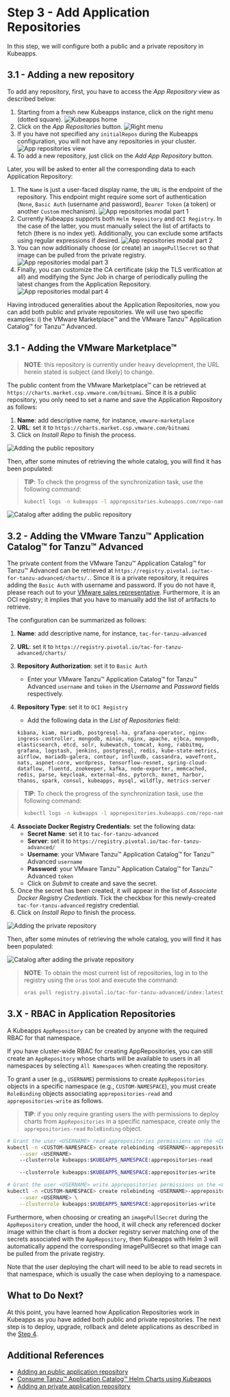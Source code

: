 # Step 3 - Add Application Repositories

In this step, we will configure both a public and a private repository in Kubeapps.

## 3.1 - Adding a new repository

To add any repository, first, you have to access the _App Repository_ view as described below:

1. Starting from a fresh new Kubeapps instance, click on the right menu (dotted square).
   ![Kubeapps home](./img/step-3-1.png)
2. Click on the _App Repositories_ button.
   ![Right menu](./img/step-3-2.png)
3. If you have not specified any `initialRepos` during the Kubeapps configuration, you will not have any repositories in your cluster.
   ![App repositories view](./img/step-3-3.png)
4. To add a new repository, just click on the _Add App Repository_ button.

Later, you will be asked to enter all the corresponding data to each Application Repository:

1. The `Name` is just a user-faced display name, the `URL` is the endpoint of the repository. This endpoint might require some sort of authentication (`None`, `Basic Auth` (username and password), `Bearer Token` (a token) or another `Custom` mechanism).
   ![App repositories modal part 1](./img/step-3-4.png)
2. Currently Kubeapps supports both `Helm Repository` and `OCI Registry`. In the case of the latter, you must manually select the list of artifacts to fetch (there is no index yet).
   Additionally, you can exclude some artifacts using regular expressions if desired.
   ![App repositories modal part 2](./img/step-3-5.png)
3. You can now additionally choose (or create) an `imagePullSecret` so that image can be pulled from the private registry.
   ![App repositories modal part 3](./img/step-3-6.png)
4. Finally, you can customize the CA certificate (skip the TLS verification at all) and modifying the Sync Job in charge of periodically pulling the latest changes from the Application Repository.
   ![App repositories modal part 4](./img/step-3-7.png)

Having introduced generalities about the Application Repositories, now you can add both public and private repositories. We will use two specific examples: i) the VMware Marketplace™ and the VMware Tanzu™ Application Catalog™ for Tanzu™ Advanced.

## 3.1 - Adding the VMware Marketplace™

> **NOTE**: this repository is currently under heavy development, the URL herein stated is subject (and likely) to change.

The public content from the VMware Marketplace™ can be retrieved at `https://charts.market.csp.vmware.com/bitnami`. Since it is a public repository, you only need to set a name and save the Application Repository as follows:

1. **Name**: add descriptive name, for instance, `vmware-marketplace`
2. **URL**: set it to `https://charts.market.csp.vmware.com/bitnami`
3. Click on _Install Repo_ to finish the process.

![Adding the public repository](./img/step-3-8.png)

Then, after some minutes of retrieving the whole catalog, you will find it has been populated:

> **TIP**: To check the progress of the synchronization task, use the following command:
>
> ```bash
> kubectl logs -n kubeapps -l apprepositories.kubeapps.com/repo-name=vmware-marketplace
> ```

![Catalog after adding the public repository](./img/step-3-9.png)

## 3.2 - Adding the VMware Tanzu™ Application Catalog™ for Tanzu™ Advanced

The private content from the VMware Tanzu™ Application Catalog™ for Tanzu™ Advanced can be retrieved at `https://registry.pivotal.io/tac-for-tanzu-advanced/charts/.`.
Since it is a private repository, it requires adding the `Basic Auth` with username and password. If you do not have it, please reach out to your [VMware sales representative](https://www.vmware.com/company/contact_sales.html).
Furthermore, it is an OCI registry; it implies that you have to manually add the list of artifacts to retrieve.

The configuration can be summarized as follows:

1. **Name**: add descriptive name, for instance, `tac-for-tanzu-advanced`
2. **URL**: set it to `https://registry.pivotal.io/tac-for-tanzu-advanced/charts/`
3. **Repository Authorization**: set it to `Basic Auth`
   - Enter your VMware Tanzu™ Application Catalog™ for Tanzu™ Advanced `username` and `token` in the _Username_ and _Password_ fields respectively.
4. **Repository Type**: set it to `OCI Registry`

   - Add the following data in the _List of Repositories_ field:

   ```
   kibana, kiam, mariadb, postgresql-ha, grafana-operator, nginx-ingress-controller, mongodb, minio, nginx, apache, ejbca, mongodb, elasticsearch, etcd, solr, kubewatch, tomcat, kong, rabbitmq, grafana, logstash, jenkins, postgresql, redis, kube-state-metrics, airflow, mariadb-galera, contour, influxdb, cassandra, wavefront, nats, aspnet-core, wordpress, tensorflow-resnet, spring-cloud-dataflow, fluentd, zookeeper, kafka, node-exporter, memcached, redis, parse, keycloak, external-dns, pytorch, mxnet, harbor, thanos, spark, consul, kubeapps, mysql, wildfly, metrics-server
   ```

> **TIP**: To check the progress of the synchronization task, use the following command:
>
> ```bash
> kubectl logs -n kubeapps -l apprepositories.kubeapps.com/repo-name=tac-for-tanzu-advanced
> ```

4. **Associate Docker Registry Credentials**: set the following data:
   - **Secret Name**: set it to `tac-for-tanzu-advanced`
   - **Server**: set it to `https://registry.pivotal.io/tac-for-tanzu-advanced/`
   - **Username**: your VMware Tanzu™ Application Catalog™ for Tanzu™ Advanced `username`
   - **Password**: your VMware Tanzu™ Application Catalog™ for Tanzu™ Advanced `token`
   - Click on _Submit_ to create and save the secret.
5. Once the secret has been created, it will appear in the list of _Associate Docker Registry Credentials_. Tick the checkbox for this newly-created `tac-for-tanzu-advanced` registry credential.
6. Click on _Install Repo_ to finish the process.

![Adding the private repository](./img/step-3-10.png)

Then, after some minutes of retrieving the whole catalog, you will find it has been populated:

![Catalog after adding the private repository](./img/step-3-11.png)

> **NOTE**: To obtain the most current list of repositories, log in to the registry using the `oras` tool and execute the command:
>
> ```bash
> oras pull registry.pivotal.io/tac-for-tanzu-advanced/index:latest -a && cat asset-index.json | jq -r '.charts | map(.name) | join(",")'
> ```

## 3.X - RBAC in Application Repositories

A Kubeapps `AppRepository` can be created by anyone with the required RBAC for that namespace.

If you have cluster-wide RBAC for creating AppRepositories, you can still create an `AppRepository` whose charts will be available to users in all namespaces by selecting `All Namespaces` when creating the repository.

To grant a user (e.g., `USERNAME`) permissions to create `AppRepositories` objects in a specific namespace (e.g., `CUSTOM-NAMESPACE`), you must create `RoleBinding` objects associating `apprepositories-read` and `apprepositories-write` as follows.

> **TIP**: if you only require granting users the with permissions to deploy charts from `AppRepositories` in a specific namespace, create only the `apprepositories-read` `RoleBinding` object.

```bash
# Grant the user <USERNAME> read apprepositories permissions on the <CUSTOM-NAMESPACE> namespace
kubectl -n <CUSTOM-NAMESPACE> create rolebinding <USERNAME>-apprepositories-read \
    --user <USERNAME>
    --clusterrole kubeapps:$KUBEAPPS_NAMESPACE:apprepositories-read

    --clusterrole kubeapps:$KUBEAPPS_NAMESPACE:apprepositories-write
```

```bash
# Grant the user <USERNAME> write apprepositories permissions on the <CUSTOM-NAMESPACE> namespace
kubectl -n <CUSTOM-NAMESPACE> create rolebinding <USERNAME>-apprepositories-write \
    --user <USERNAME> \
    --clusterrole kubeapps:$KUBEAPPS_NAMESPACE:apprepositories-write
```

Furthermore, when choosing or creating an `imagePullSecret` during the `AppRepository` creation, under the hood, it will check any referenced docker image within the chart is from a docker registry server matching one of the secrets associated with the `AppRepository`, then Kubeapps with Helm 3 will automatically append the corresponding imagePullSecret so that image can be pulled from the private registry.

Note that the user deploying the chart will need to be able to read secrets in that namespace, which is usually the case when deploying to a namespace.

## What to Do Next?

At this point, you have learned how Application Repositories work in Kubeapps as you have added both public and private repositories. The next step is to deploy, upgrade, rollback and delete applications as described in the [Step 4](./step-4.md).

## Additional References

- [Adding an public application repository](https://github.com/kubeapps/kubeapps/blob/master/docs/user/dashboard.md)
- [Consume Tanzu™ Application Catalog™ Helm Charts using Kubeapps](https://docs.vmware.com/en/VMware-Tanzu-Application-Catalog/services/tac-docs/GUID-using-tac-consume-tac-kubeapps.html)
- [Adding an private application repository](https://github.com/kubeapps/kubeapps/blob/master/docs/user/private-app-repository.md)

